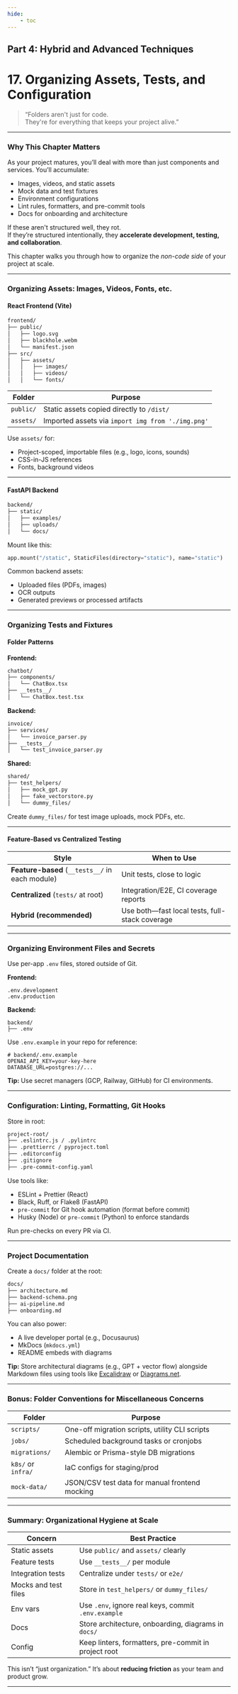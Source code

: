 ```yaml
---
hide:
    - toc
---
```


## Part 4: Hybrid and Advanced Techniques

# 17. Organizing Assets, Tests, and Configuration

> “Folders aren't just for code.  
> They're for everything that keeps your project alive.”

---

### Why This Chapter Matters

As your project matures, you’ll deal with more than just components and services. You’ll accumulate:

* Images, videos, and static assets
* Mock data and test fixtures
* Environment configurations
* Lint rules, formatters, and pre-commit tools
* Docs for onboarding and architecture

If these aren't structured well, they rot.  
If they’re structured intentionally, they **accelerate development, testing, and collaboration**.

This chapter walks you through how to organize the *non-code side* of your project at scale.

---

### Organizing Assets: Images, Videos, Fonts, etc.

#### React Frontend (Vite)

```bash
frontend/
├── public/
│   ├── logo.svg
│   ├── blackhole.webm
│   └── manifest.json
├── src/
│   ├── assets/
│   │   ├── images/
│   │   ├── videos/
│   │   └── fonts/
```

| Folder    | Purpose                                           |
| --------- | ------------------------------------------------- |
| `public/` | Static assets copied directly to `/dist/`         |
| `assets/` | Imported assets via `import img from './img.png'` |

Use `assets/` for:

* Project-scoped, importable files (e.g., logo, icons, sounds)
* CSS-in-JS references
* Fonts, background videos

---

#### FastAPI Backend

```bash
backend/
├── static/
│   ├── examples/
│   ├── uploads/
│   └── docs/
```

Mount like this:

```python
app.mount("/static", StaticFiles(directory="static"), name="static")
```

Common backend assets:

* Uploaded files (PDFs, images)
* OCR outputs
* Generated previews or processed artifacts

---

### Organizing Tests and Fixtures

#### Folder Patterns

**Frontend:**

```bash
chatbot/
├── components/
│   └── ChatBox.tsx
├── __tests__/
│   └── ChatBox.test.tsx
```

**Backend:**

```bash
invoice/
├── services/
│   └── invoice_parser.py
├── __tests__/
│   └── test_invoice_parser.py
```

**Shared:**

```bash
shared/
├── test_helpers/
│   ├── mock_gpt.py
│   ├── fake_vectorstore.py
│   └── dummy_files/
```

Create `dummy_files/` for test image uploads, mock PDFs, etc.

---

#### Feature-Based vs Centralized Testing

| Style                                           | When to Use                                    |
| ----------------------------------------------- | ---------------------------------------------- |
| **Feature-based** (`__tests__/` in each module) | Unit tests, close to logic                     |
| **Centralized** (`tests/` at root)              | Integration/E2E, CI coverage reports           |
| **Hybrid (recommended)**                        | Use both—fast local tests, full-stack coverage |

---

### Organizing Environment Files and Secrets

Use per-app `.env` files, stored outside of Git.

**Frontend:**

```dotenv
.env.development
.env.production
```

**Backend:**

```dotenv
backend/
├── .env
```

Use `.env.example` in your repo for reference:

```dotenv
# backend/.env.example
OPENAI_API_KEY=your-key-here
DATABASE_URL=postgres://...
```

**Tip:** Use secret managers (GCP, Railway, GitHub) for CI environments.

---

### Configuration: Linting, Formatting, Git Hooks

Store in root:

```bash
project-root/
├── .eslintrc.js / .pylintrc
├── .prettierrc / pyproject.toml
├── .editorconfig
├── .gitignore
├── .pre-commit-config.yaml
```

Use tools like:

* ESLint + Prettier (React)
* Black, Ruff, or Flake8 (FastAPI)
* `pre-commit` for Git hook automation (format before commit)
* Husky (Node) or `pre-commit` (Python) to enforce standards

Run pre-checks on every PR via CI.

---

### Project Documentation

Create a `docs/` folder at the root:

```bash
docs/
├── architecture.md
├── backend-schema.png
├── ai-pipeline.md
├── onboarding.md
```

You can also power:

* A live developer portal (e.g., Docusaurus)
* MkDocs (`mkdocs.yml`)
* README embeds with diagrams

**Tip:** Store architectural diagrams (e.g., GPT + vector flow) alongside Markdown files using tools like [Excalidraw](https://excalidraw.com/) or [Diagrams.net](https://app.diagrams.net/).

---

### Bonus: Folder Conventions for Miscellaneous Concerns

| Folder             | Purpose                                        |
| ------------------ | ---------------------------------------------- |
| `scripts/`         | One-off migration scripts, utility CLI scripts |
| `jobs/`            | Scheduled background tasks or cronjobs         |
| `migrations/`      | Alembic or Prisma-style DB migrations          |
| `k8s/` or `infra/` | IaC configs for staging/prod                   |
| `mock-data/`       | JSON/CSV test data for manual frontend mocking |

---

### Summary: Organizational Hygiene at Scale

| Concern              | Best Practice                                        |
| -------------------- | ---------------------------------------------------- |
| Static assets        | Use `public/` and `assets/` clearly                  |
| Feature tests        | Use `__tests__/` per module                          |
| Integration tests    | Centralize under `tests/` or `e2e/`                  |
| Mocks and test files | Store in `test_helpers/` or `dummy_files/`           |
| Env vars             | Use `.env`, ignore real keys, commit `.env.example`  |
| Docs                 | Store architecture, onboarding, diagrams in `docs/`  |
| Config               | Keep linters, formatters, pre-commit in project root |

This isn’t “just organization.” It’s about **reducing friction** as your team and product grow.

---